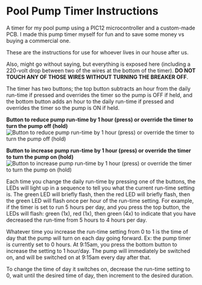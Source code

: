 # Pool Pump Timer Instructions
A timer for my pool pump using a PIC12 microcontroller and a custom-made PCB. I made this pump timer myself for fun and to save some money vs buying a commercial one. 

These are the instructions for use for whoever lives in our house after us.

Also, might go without saying, but everything is exposed here (including a 220-volt drop between two of the wires at the bottom of the timer). **DO NOT TOUCH ANY OF THOSE WIRES WITHOUT TURNING THE BREAKER OFF**.

The timer has two buttons; the top button subtracts an hour from the daily run-time if pressed and overrides the timer so the pump is OFF if held, and the bottom button adds an hour to the daily run-time if pressed and overrides the timer so the pump is ON if held.


**Button to reduce pump run-time by 1 hour (press) or override the timer to turn the pump off (hold)**
![Button to reduce pump run-time by 1 hour (press) or override the timer to turn the pump off (hold)](/images/rst_override.jpg)


**Button to increase pump run-time by 1 hour (press) or override the timer to turn the pump on (hold)**
![Button to increase pump run-time by 1 hour (press) or override the timer to turn the pump on (hold)](/images/add_check.jpg)


Each time you change the daily run-time by pressing one of the buttons, the LEDs will light up in a sequence to tell you what the current run-time setting is. The green LED will briefly flash, then the red LED will briefly flash, then the green LED will flash once per hour of the run-time setting. For example, if the timer is set to run 5 hours per day, and you press the top button, the LEDs will flash: green (1x), red (1x), then green (4x) to indicate that you have decreased the run-time from 5 hours to 4 hours per day.

Whatever time you increase the run-time setting from 0 to 1 is the time of day that the pump will turn on each day going forward. Ex: the pump timer is currently set to 0 hours. At 9:15am, you press the bottom button to increase the setting to 1 hour/day. The pump will immediately be switched on, and will be switched on at 9:15am every day after that.

To change the time of day it switches on, decrease the run-time setting to 0, wait until the desired time of day, then increment to the desired duration.

